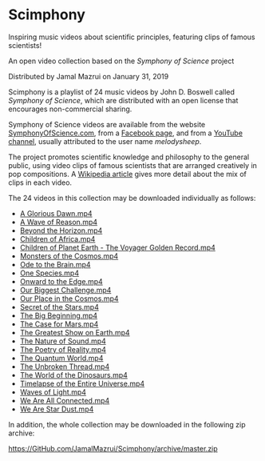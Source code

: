 ﻿# Scimphony
Inspiring music videos about scientific principles, featuring clips of famous scientists!

An open video collection based on the *Symphony of Science* project

Distributed by Jamal Mazrui on January 31, 2019

Scimphony is a playlist of 24 music videos by John D. Boswell called *Symphony of Science*, which are distributed with an open license that encourages non-commercial sharing.

Symphony of Science videos are available from the website [SymphonyOfScience.com](http://SymphonyOfScience.com), from a [Facebook page](https://www.facebook.com/Symphony-of-Science-370898037745/), and from a [YouTube channel](https://www.youtube.com/user/melodysheep), usually attributed to the user name *melodysheep*.

The project promotes scientific knowledge and philosophy to the general public, using video clips of famous scientists that are arranged creatively in pop compositions.  A [Wikipedia article](https://en.wikipedia.org/wiki/Symphony_of_Science) gives more detail about the mix of clips in each video.

The 24 videos in this collection may be downloaded individually as follows:

- [A Glorious Dawn.mp4](https://github.com/jamalmazrui/Scimphony/raw/master/A%20Glorious%20Dawn%20-%20Symphony%20of%20Science.mp4)
- [A Wave of Reason.mp4](https://github.com/jamalmazrui/Scimphony/raw/master/A%20Wave%20of%20Reason%20-%20Symphony%20of%20Science.mp4)
- [Beyond the Horizon.mp4](https://github.com/jamalmazrui/Scimphony/raw/master/Beyond%20the%20Horizon%20-%20Symphony%20of%20Science.mp4)
- [Children of Africa.mp4](https://github.com/jamalmazrui/Scimphony/raw/master/Children%20of%20Africa%20-%20Symphony%20of%20Science.mp4)
- [Children of Planet Earth - The Voyager Golden Record.mp4](https://github.com/jamalmazrui/Scimphony/raw/master/Children%20of%20Planet%20Earth%20-%20The%20Voyager%20Golden%20Record%20-%20Symphony%20of%20Science.mp4)
- [Monsters of the Cosmos.mp4](https://github.com/jamalmazrui/Scimphony/raw/master/Monsters%20of%20the%20Cosmos%20-%20Symphony%20of%20Science.mp4)
- [Ode to the Brain.mp4](https://github.com/jamalmazrui/Scimphony/raw/master/Ode%20to%20the%20Brain%20-%20Symphony%20of%20Science.mp4)
- [One Species.mp4](https://github.com/jamalmazrui/Scimphony/raw/master/One%20Species%20-%20Symphony%20of%20Science.mp4)
- [Onward to the Edge.mp4](https://github.com/jamalmazrui/Scimphony/raw/master/Onward%20to%20the%20Edge%20-%20Symphony%20of%20Science.mp4)
- [Our Biggest Challenge.mp4](https://github.com/jamalmazrui/Scimphony/raw/master/Our%20Biggest%20Challenge%20-%20Symphony%20of%20Science.mp4)
- [Our Place in the Cosmos.mp4](https://github.com/jamalmazrui/Scimphony/raw/master/Our%20Place%20in%20the%20Cosmos%20-%20Symphony%20of%20Science.mp4)
- [Secret of the Stars.mp4](https://github.com/jamalmazrui/Scimphony/raw/master/Secret%20of%20the%20Stars%20-%20Symphony%20of%20Science.mp4)
- [The Big Beginning.mp4](https://github.com/jamalmazrui/Scimphony/raw/master/The%20Big%20Beginning%20-%20Symphony%20of%20Science.mp4)
- [The Case for Mars.mp4](https://github.com/jamalmazrui/Scimphony/raw/master/The%20Case%20for%20Mars%20-%20Symphony%20of%20Science.mp4)
- [The Greatest Show on Earth.mp4](https://github.com/jamalmazrui/Scimphony/raw/master/The%20Greatest%20Show%20on%20Earth%20-%20Symphony%20of%20Science.mp4)
- [The Nature of Sound.mp4](https://github.com/jamalmazrui/Scimphony/raw/master/The%20Nature%20of%20Sound%20-%20Symphony%20of%20Science.mp4)
- [The Poetry of Reality.mp4](https://github.com/jamalmazrui/Scimphony/raw/master/The%20Poetry%20of%20Reality%20-%20Symphony%20of%20Science.mp4)
- [The Quantum World.mp4](https://github.com/jamalmazrui/Scimphony/raw/master/The%20Quantum%20World%20-%20Symphony%20of%20Science.mp4)
- [The Unbroken Thread.mp4](https://github.com/jamalmazrui/Scimphony/raw/master/The%20Unbroken%20Thread%20-%20Symphony%20of%20Science.mp4)
- [The World of the Dinosaurs.mp4](https://github.com/jamalmazrui/Scimphony/raw/master/The%20World%20of%20the%20Dinosaurs%20-%20Symphony%20of%20Science.mp4)
- [Timelapse of the Entire Universe.mp4](https://github.com/jamalmazrui/Scimphony/raw/master/Timelapse%20of%20the%20Entire%20Universe%20-%20Symphony%20of%20Science.mp4)
- [Waves of Light.mp4](https://github.com/jamalmazrui/Scimphony/raw/master/Waves%20of%20Light%20-%20Symphony%20of%20Science.mp4)
- [We Are All Connected.mp4](https://github.com/jamalmazrui/Scimphony/raw/master/We%20Are%20All%20Connected%20-%20Symphony%20of%20Science.mp4)
- [We Are Star Dust.mp4](https://github.com/jamalmazrui/Scimphony/raw/master/We%20Are%20Star%20Dust%20-%20Symphony%20of%20Science.mp4)

In addition, the whole collection may be downloaded in the following zip archive:

<https://GitHub.com/JamalMazrui/Scimphony/archive/master.zip>
